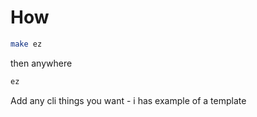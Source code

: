 # How

```bash
make ez
```

then anywhere

```bash
ez
```

Add any cli things you want - i has example of a template

